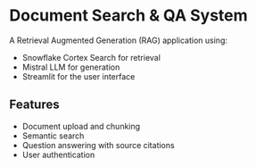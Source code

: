 # Document Search & QA System

A Retrieval Augmented Generation (RAG) application using:
- Snowflake Cortex Search for retrieval
- Mistral LLM for generation
- Streamlit for the user interface

## Features
- Document upload and chunking
- Semantic search
- Question answering with source citations
- User authentication